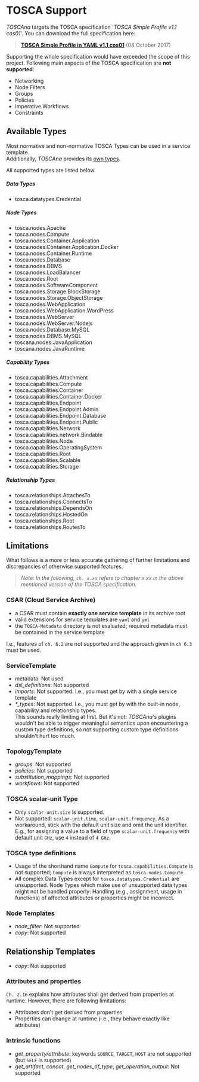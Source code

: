 # TOSCA Support

*TOSCAna* targets the TOSCA specification '*TOSCA Simple Profile v1.1 cos01*'.
You can download the full specification here:  
>[**TOSCA Simple Profile in YAML v1.1 cos01**](http://docs.oasis-open.org/tosca/TOSCA-Simple-Profile-YAML/v1.1/cos01/) (04 October 2017)

Supporting the whole specification would have exceeded the scope of this project. 
Following main aspects of the TOSCA specification are **not supported**:

- Networking
- Node Filters
- Groups
- Policies
- Imperative Workflows
- Constraints

## Available Types
Most normative and non-normative TOSCA Types can be used in a service template.  
Additionally, *TOSCAna* provides its [own types](toscana-types.md).

All supported types are listed below.

##### Data Types
- tosca.datatypes.Credential

##### Node Types 
- tosca.nodes.Apache                
- tosca.nodes.Compute               
- tosca.nodes.Container.Application 
- tosca.nodes.Container.Application.Docker 
- tosca.nodes.Container.Runtime     
- tosca.nodes.Database              
- tosca.nodes.DBMS                  
- tosca.nodes.LoadBalancer          
- tosca.nodes.Root                  
- tosca.nodes.SoftwareComponent     
- tosca.nodes.Storage.BlockStorage  
- tosca.nodes.Storage.ObjectStorage 
- tosca.nodes.WebApplication        
- tosca.nodes.WebApplication.WordPress     
- tosca.nodes.WebServer             
- tosca.nodes.WebServer.Nodejs             
- tosca.nodes.Database.MySQL               
- tosca.nodes.DBMS.MySQL                   
- toscana.nodes.JavaApplication 
- toscana.nodes.JavaRuntime     
 
##### Capability Types 
- tosca.capabilities.Attachment        
- tosca.capabilities.Compute           
- tosca.capabilities.Container         
- tosca.capabilities.Container.Docker 
- tosca.capabilities.Endpoint          
- tosca.capabilities.Endpoint.Admin    
- tosca.capabilities.Endpoint.Database 
- tosca.capabilities.Endpoint.Public   
- tosca.capabilities.Network           
- tosca.capabilities.network.Bindable  
- tosca.capabilities.Node              
- tosca.capabilities.OperatingSystem   
- tosca.capabilities.Root              
- tosca.capabilities.Scalable          
- tosca.capabilities.Storage           
 
##### Relationship Types
- tosca.relationships.AttachesTo 
- tosca.relationships.ConnectsTo 
- tosca.relationships.DependsOn  
- tosca.relationships.HostedOn   
- tosca.relationships.Root       
- tosca.relationships.RoutesTo   
 
## Limitations
What follows is a more or less accurate gathering of further limitations and discrepancies of otherwise supported features. 

>*Note: In the following, `ch. x.xx` refers to chapter x.xx in the above mentioned version of the TOSCA specification.*

### CSAR (Cloud Service Archive)
- a CSAR must contain **exactly one service template** in its archive root
- valid extensions for service templates are `yaml` and `yml`
- the `TOSCA-Metadata` directory is not evaluated; required metadata must be contained in the service template
 
I.e., features of `ch. 6.2` are not supported and the approach given in `ch 6.3` must be used.

### ServiceTemplate
- metadata: Not used
- *dsl_definitions*: Not supported
- *imports*: Not supported. 
I.e., you must get by with a single service template
- *\*_types*: Not supported.
I.e., you must get by with the built-in node, capability and relationship types.  
This sounds really limiting at first. 
But it's not: *TOSCAna*'s plugins wouldn't be able to trigger meaningful semantics upon encountering a custom type definitions, so not supporting custom type definitions shouldn't hurt too much.  

### TopologyTemplate
- *groups*: Not supported
- *policies*: Not supported
- *substitution_mappings*: Not supported
- *workflows*: Not supported

### TOSCA scalar-unit Type
- Only `scalar-unit.size` is supported.   
- Not supported: `scalar-unit.time`, `scalar-unit.frequency`. As a workaround, stick with the default unit size and omit the unit identifier. E.g., for assigning a value to a field of type `scalar-unit.frequency` with default unit `GHz`, use `4` instead of `4 GHz`.

### TOSCA type definitions
- Usage of the shorthand name `Compute` for `tosca.capabilities.Compute` is not supported; `Compute` is always interpreted as `tosca.nodes.Compute`
- All complex Data Types except for `tosca.datatypes.Credential` are unsupported. 
Node Types which make use of unsupported data types might not be handled properly: Handling (e.g., assignment, usage in functions) of affected attributes or properties might be incorrect.

### Node Templates
- *node_filter*: Not supported
- *copy*: Not supported

## Relationship Templates
- *copy*: Not supported


### Attributes and properties
`Ch. 2.16` explains how attributes shall get derived from properties at runtime.
However, there are following limitations:

- Attributes don't get derived from properties
- Properties can change at runtime (i.e., they behave exactly like attributes)

### Intrinsic functions
- *get_property/attribute*: keywords `SOURCE`, `TARGET`, `HOST` are not supported (but `SELF` is supported)
- *get_artifact*, *concat*, *get_nodes_of_type*, *get_operation_output*: Not supported

